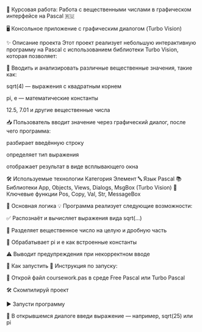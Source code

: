 📘 Курсовая работа: Работа с вещественными числами в графическом интерфейсе на Pascal 🇷🇺

🖥️ Консольное приложение с графическим диалогом (Turbo Vision)

✨ Описание проекта
Этот проект реализует небольшую интерактивную программу на Pascal с использованием библиотеки Turbo Vision, которая позволяет:

🔢 Вводить и анализировать различные вещественные значения, такие как:

sqrt(4) — выражения с квадратным корнем

pi, e — математические константы

12.5, 7.01 и другие вещественные числа

📥 Пользователь вводит значение через графический диалог, после чего программа:

разбирает введённую строку

определяет тип выражения

отображает результат в виде всплывающего окна

🛠 Используемые технологии
Категория	Элемент
🔤 Язык	Pascal
📚 Библиотеки	App, Objects, Views, Dialogs, MsgBox (Turbo Vision)
🧩 Ключевые функции	Pos, Copy, Val, Str, MessageBox

🧠 Основная логика
💡 Программа реализует следующие возможности:

✅ Распознаёт и вычисляет выражения вида sqrt(...)

🧮 Разделяет вещественное число на целую и дробную часть

🔬 Обрабатывает pi и e как встроенные константы

⚠️ Выводит предупреждения при некорректном вводе

🚀 Как запустить
🧾 Инструкция по запуску:

📂 Открой файл coursework.pas в среде Free Pascal или Turbo Pascal

🛠️ Скомпилируй проект

▶️ Запусти программу

💬 В открывшемся диалоге введи выражение — например, sqrt(25) или pi
